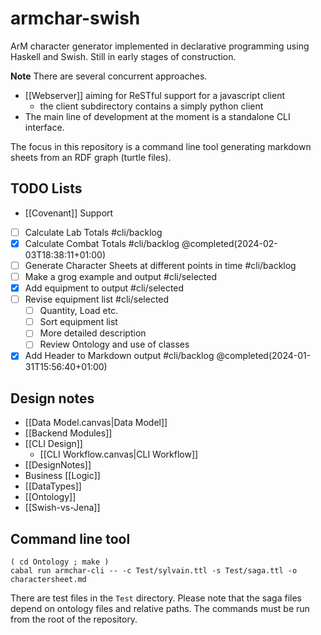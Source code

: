 # armchar-swish

ArM character generator implemented in declarative programming
using Haskell and Swish.  Still in early stages of construction.

**Note** There are several concurrent approaches.
+ [[Webserver]] aiming for ReSTful support for a javascript client
    + the client subdirectory contains a simply python client
+ The main line of development at the moment is a standalone CLI interface.

The focus in this repository is a command line tool generating
markdown sheets from an RDF graph (turtle files).

## TODO Lists

+ [[Covenant]] Support
+ [ ] Calculate Lab Totals    #cli/backlog
+ [x] Calculate Combat Totals    #cli/backlog @completed(2024-02-03T18:38:11+01:00)
+ [ ] Generate Character Sheets at different points in time #cli/backlog 
+ [ ] Make a grog example and output  #cli/selected 
+ [x] Add equipment to output   #cli/selected 
+ [ ] Revise equipment list  #cli/selected 
	+ [ ] Quantity, Load etc.
	+ [ ] Sort equipment list
	+ [ ] More detailed description
	+ [ ] Review Ontology and use of classes
+ [x] Add Header to Markdown output    #cli/backlog @completed(2024-01-31T15:56:40+01:00)

## Design notes

+ [[Data Model.canvas|Data Model]]
+ [[Backend Modules]]
+ [[CLI Design]]
	+ [[CLI Workflow.canvas|CLI Workflow]]
+ [[DesignNotes]]
+ Business [[Logic]]
+ [[DataTypes]]
+ [[Ontology]]
+ [[Swish-vs-Jena]]

## Command line tool

```
( cd Ontology ; make )
cabal run armchar-cli -- -c Test/sylvain.ttl -s Test/saga.ttl -o charactersheet.md
```

There are test files in the `Test` directory.  Please note that the
saga files depend on ontology files and relative paths.  The commands must
be run from the root of the repository.

